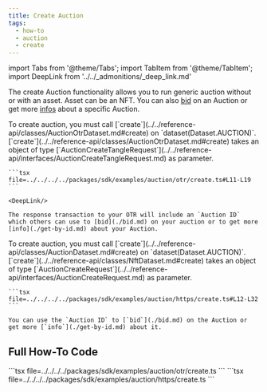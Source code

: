 ```yaml
---
title: Create Auction
tags:
  - how-to
  - auction
  - create
---
```


import Tabs from '@theme/Tabs';
import TabItem from '@theme/TabItem';
import DeepLink from '../../_admonitions/_deep_link.md'

The create Auction functionality allows you to run generic auction without or with an asset. Asset can be an NFT. You can also [bid](./bid.md) on an Auction or get more [infos](./get-by-id.md) about a specific Auction.

<Tabs groupId="request-type">
  <TabItem value="otr" label="OTR">
    To create auction, you must call [`create`](../../reference-api/classes/AuctionOtrDataset.md#create) on `dataset(Dataset.AUCTION)`.
    [`create`](../../reference-api/classes/AuctionOtrDataset.md#create) takes an object of type [`AuctionCreateTangleRequest`](../../reference-api/interfaces/AuctionCreateTangleRequest.md) as parameter.

    ```tsx file=../../../../packages/sdk/examples/auction/otr/create.ts#L11-L19
    ```

    <DeepLink/>
    
    The response transaction to your OTR will include an `Auction ID` which others can use to [bid](./bid.md) on your auction or to get more [info](./get-by-id.md) about your Auction. 

  </TabItem>  
  <TabItem value="https" label="HTTPS">
    To create auction, you must call [`create`](../../reference-api/classes/AuctionDataset.md#create) on `dataset(Dataset.AUCTION)`.
    [`create`](../../reference-api/classes/NftDataset.md#create) takes an object of type [`AuctionCreateRequest`](../../reference-api/interfaces/AuctionCreateRequest.md) as parameter.

    ```tsx file=../../../../packages/sdk/examples/auction/https/create.ts#L12-L32
    ```

    You can use the `Auction ID` to [`bid`](./bid.md) on the Auction or get more [`info`](./get-by-id.md) about it.
  </TabItem>
</Tabs>

## Full How-To Code

<Tabs groupId="request-type">
  <TabItem value="otr" label="OTR">
    ```tsx file=../../../../packages/sdk/examples/auction/otr/create.ts
    ```
  </TabItem>  
  <TabItem value="https" label="HTTPS">
    ```tsx file=../../../../packages/sdk/examples/auction/https/create.ts
    ```
  </TabItem>
</Tabs>
